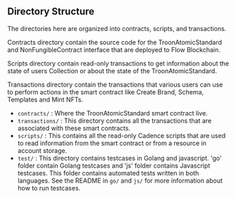 ## Directory Structure

The directories here are organized into contracts, scripts, and transactions.

Contracts directory contain the source code for the TroonAtomicStandard and NonFungibleContract
interface that are deployed to Flow Blockchain.

Scripts directory contain read-only transactions to get information about
the state of users Collection or about the state of the TroonAtomicStandard.

Transactions directory contain the transactions that various users can use to
perform actions in the smart contract like Create Brand, Schema, Templates and Mint NFTs.

- `contracts/` : Where the TroonAtomicStandard smart contract live.
- `transactions/` : This directory contains all the transactions that are associated
  with these smart contracts.
- `scripts/` : This contains all the read-only Cadence scripts
  that are used to read information from the smart contract
  or from a resource in account storage.
- `test/` : This directory contains testcases in Golang and javascript. 'go' folder contain
  Golang testcases and 'js' folder contains Javascript testcases. This folder contains
  automated tests written in both languages. See the README in `go/` and `js/` for more information
  about how to run testcases.
